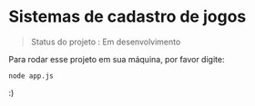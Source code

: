 <h1> Sistemas de cadastro de jogos</h1>

> Status do projeto : Em desenvolvimento

Para rodar esse projeto em sua máquina, por favor digite:

````
node app.js

````
:)